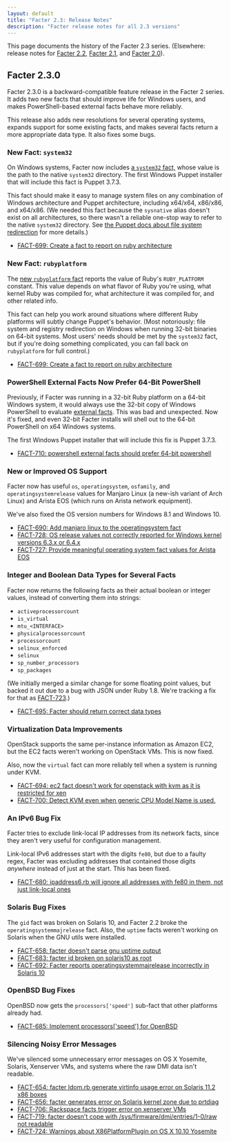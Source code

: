 ```yaml
---
layout: default
title: "Facter 2.3: Release Notes"
description: "Facter release notes for all 2.3 versions"
---
```


This page documents the history of the Facter 2.3 series. (Elsewhere: release notes for [Facter 2.2](../2.2/release_notes.html), [Facter 2.1](../2.1/release_notes.html), and [Facter 2.0](../2.0/release_notes.html)).

Facter 2.3.0
-----

Facter 2.3.0 is a backward-compatible feature release in the Facter 2 series. It adds two new facts that should improve life for Windows users, and makes PowerShell-based external facts behave more reliably.

This release also adds new resolutions for several operating systems, expands support for some existing facts, and makes several facts return a more appropriate data type. It also fixes some bugs.

### New Fact: `system32`

On Windows systems, Facter now includes [a `system32` fact,](./core_facts.html#system32) whose value is the path to the native `system32` directory. The first Windows Puppet installer that will include this fact is Puppet 3.7.3.

This fact should make it easy to manage system files on any combination of Windows architecture and Puppet architecture, including x64/x64, x86/x86, and x64/x86. (We needed this fact because the `sysnative` alias doesn't exist on all architectures, so there wasn't a reliable one-stop way to refer to the native `system32` directory. See [the Puppet docs about file system redirection][fs_redir] for more details.)

[fs_redir]: /puppet/latest/reference/lang_windows_file_paths.html#file-system-redirection-when-running-32-bit-puppet-on-64-bit-windows

* [FACT-699: Create a fact to report on ruby architecture](https://tickets.puppetlabs.com/browse/FACT-699)


### New Fact: `rubyplatform`

The [new `rubyplatform` fact](./core_facts.html#rubyplatform) reports the value of Ruby's `RUBY_PLATFORM` constant. This value depends on what flavor of Ruby you're using, what kernel Ruby was compiled for, what architecture it was compiled for, and other related info.

This fact can help you work around situations where different Ruby platforms will subtly change Puppet's behavior. (Most notoriously: file system and registry redirection on Windows when running 32-bit binaries on 64-bit systems. Most users' needs should be met by the `system32` fact, but if you're doing something complicated, you can fall back on `rubyplatform` for full control.)

* [FACT-699: Create a fact to report on ruby architecture](https://tickets.puppetlabs.com/browse/FACT-699)

### PowerShell External Facts Now Prefer 64-Bit PowerShell

Previously, if Facter was running in a 32-bit Ruby platform on a 64-bit Windows system, it would always use the 32-bit copy of Windows PowerShell to evaluate [external facts](./custom_facts.html#external-facts). This was bad and unexpected. Now it's fixed, and even 32-bit Facter installs will shell out to the 64-bit PowerShell on x64 Windows systems.

The first Windows Puppet installer that will include this fix is Puppet 3.7.3.

* [FACT-710: powershell external facts should prefer 64-bit powershell](https://tickets.puppetlabs.com/browse/FACT-710)

### New or Improved OS Support

Facter now has useful `os`, `operatingsystem`, `osfamily`, and `operatingsystemrelease` values for Manjaro Linux (a new-ish variant of Arch Linux) and Arista EOS (which runs on Arista network equipment).

We've also fixed the OS version numbers for Windows 8.1 and Windows 10.

* [FACT-690: Add manjaro linux to the operatingsystem fact](https://tickets.puppetlabs.com/browse/FACT-690)
* [FACT-728: OS release values not correctly reported for Windows kernel versions 6.3.x or 6.4.x](https://tickets.puppetlabs.com/browse/FACT-728)
* [FACT-727: Provide meaningful operating system fact values for Arista EOS](https://tickets.puppetlabs.com/browse/FACT-727)

### Integer and Boolean Data Types for Several Facts

Facter now returns the following facts as their actual boolean or integer values, instead of converting them into strings:

* `activeprocessorcount`
* `is_virtual`
* `mtu_<INTERFACE>`
* `physicalprocessorcount`
* `processorcount`
* `selinux_enforced`
* `selinux`
* `sp_number_processors`
* `sp_packages`

(We initially merged a similar change for some floating point values, but backed it out due to a bug with JSON under Ruby 1.8. We're tracking a fix for that as [FACT-723](https://tickets.puppetlabs.com/browse/FACT-723).)

* [FACT-695: Facter should return correct data types](https://tickets.puppetlabs.com/browse/FACT-695)

### Virtualization Data Improvements

OpenStack supports the same per-instance information as Amazon EC2, but the EC2 facts weren't working on OpenStack VMs. This is now fixed.

Also, now the `virtual` fact can more reliably tell when a system is running under KVM.

* [FACT-694: ec2 fact doesn't work for openstack with kvm as it is restricted for xen](https://tickets.puppetlabs.com/browse/FACT-694)
* [FACT-700: Detect KVM even when generic CPU Model Name is used.](https://tickets.puppetlabs.com/browse/FACT-700)

### An IPv6 Bug Fix

Facter tries to exclude link-local IP addresses from its network facts, since they aren't very useful for configuration management.

Link-local IPv6 addresses start with the digits `fe80`, but due to a faulty regex, Facter was excluding addresses that contained those digits _anywhere_ instead of just at the start. This has been fixed.

* [FACT-680: ipaddress6.rb will ignore all addresses with fe80 in them, not just link-local ones](https://tickets.puppetlabs.com/browse/FACT-680)

### Solaris Bug Fixes

The `gid` fact was broken on Solaris 10, and Facter 2.2 broke the `operatingsystemmajrelease` fact. Also, the `uptime` facts weren't working on Solaris when the GNU utils were installed.

* [FACT-658: facter doesn't parse gnu uptime output](https://tickets.puppetlabs.com/browse/FACT-658)
* [FACT-683: facter id broken on solaris10 as root](https://tickets.puppetlabs.com/browse/FACT-683)
* [FACT-692: Facter reports operatingsystemmajrelease incorrectly in Solaris 10](https://tickets.puppetlabs.com/browse/FACT-692)

### OpenBSD Bug Fixes

OpenBSD now gets the `processors['speed']` sub-fact that other platforms already had.

* [FACT-685: Implement processors['speed'] for OpenBSD](https://tickets.puppetlabs.com/browse/FACT-685)

### Silencing Noisy Error Messages

We've silenced some unnecessary error messages on OS X Yosemite, Solaris, Xenserver VMs, and systems where the raw DMI data isn't readable.

* [FACT-654: facter ldom.rb generate virtinfo usage error on Solaris 11.2 x86 boxes](https://tickets.puppetlabs.com/browse/FACT-654)
* [FACT-656: facter generates error on Solaris kernel zone due to prtdiag](https://tickets.puppetlabs.com/browse/FACT-656)
* [FACT-706: Rackspace facts trigger error on xenserver VMs](https://tickets.puppetlabs.com/browse/FACT-706)
* [FACT-719: facter doesn't cope with /sys/firmware/dmi/entries/1-0/raw not readable](https://tickets.puppetlabs.com/browse/FACT-719)
* [FACT-724: Warnings about X86PlatformPlugin on OS X 10.10 Yosemite](https://tickets.puppetlabs.com/browse/FACT-724)
